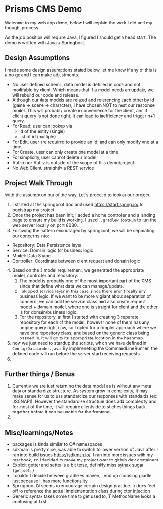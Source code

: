 # Prisms CMS Demo
Welcome to my web app demo, below I will explain the work I did and my thought process.

As the job position will require Java, I figured I should get a head start. The demo is written with Java + Springboot.

## Design Assumptions
I made some design assumptions stated below, let me know if any of this
is a no go and I can make adjustments. 

* No user defined schema, data model is defined in code and not modifable by client. Which means that if a model needs an update, we will rebuild our code and release. 
* Although our data models are related and referencing each other by id (game -> scene -> character), I have chosen NOT to nest our response model. This will probably create inconvenience for the client, and if client query is not done right, it can lead to inefficiency and trigger n+1 query. 
* For Read, user can lookup via
  * id of the entity (single)
  * list of id (multiple)
* For Edit, user are required to provide an id, and can only modify one at a time. 
* For Create, user can only create one model at a time
* For simplicity, user cannot delete a model
* Authn nor Authz is outside of the scope of this demo/project
* No Web Client, straightly a REST service

## Project Walk Through
With the assumption out of the way, Let's proceed to look at our project. 
1. I started at the springboot doc and used https://start.spring.io/ to bootstrap my project. 
2. Once the project has been init, I added a home controller and a landing page to ensure my build is working. I used `./gradlew bootRun` to run the web server locally on port 8080. 
3. Following the pattern encouraged by springboot, we will be separating our concerns into:
  * Repository: Data Persistence layer
  * Service: Domain logic for business logic
  * Model: Data Shape
  * Controller: Coordinate between client request and domain logic
4. Based on the 3 model requirement, we generated the appropriate model, controller and repository. 
   1. The model is probably one of the most important part of the CMS since that define what data we can manage/update. 
   2. I skipped service layer in this case since there aren't really any business logic. If we want to be more vigilant about separation of concern, we can add the service class and also create request model + domain model, where one is straight for client and the other is for domain/business logic.  
   3. For the repository, at first I started with creating 3 separate repository for each of the model, however none of them has any unqiue query right now, so I opted for a simpler approach where we have one repository class, and based on the generic class being passed in, it will go to its appropriate location in the hashmap. 
5. now we just need to standup the scripts, which we have defined in `Config/DataLoader.java`. By implmeneting the CommandLineRunner, the defined code will run before the server start receiving requests.
6. 

## Further things / Bonus
1. Currently we are just returning the data model as is without any meta data or standardize structure. As system grow in complexity, it may make sense for us to use standardize our responses with standards (ex: JSONAPI). However the standardize structure does add complexity and for most of the time, it will require clientside to stiches things back together before it can be usable for the frontend. 
2.  

## Misc/learnings/Notes
* packages is kinda similar to C# namespaces
* sdkman is pretty nice, was able to switch to lower version of Java after I ran into build issues https://sdkman.io/. I ran into more issues with my macbook, so I decided to move my project over to github dev containers
* Explicit getter and setter is a bit terse, definitly miss sytnax sugar `{get;set;}`
* I couldn't decide between gradle vs maven, I end up choosing gradle just because it has more functionality
* Springboot DI seems to encourage certain design practice. It does feel off to reference the actual implementation class during ctor injection
* Generic syntax takes some time to get used to, <T> T MethodName looks a confusing at first.